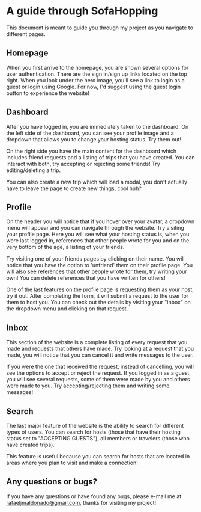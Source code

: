 # A guide through SofaHopping

This document is meant to guide you through my project as you navigate to
different pages.


## Homepage

When you first arrive to the homepage, you are shown several options for user
authentication. There are the sign in/sign up links located on the top right.
When you look under the hero image, you'll see a link to login as a guest or
login using Google. For now, I'd suggest using the guest login button to experience
the website!

## Dashboard

After you have logged in, you are immediately taken to the dashboard.
On the left side of the dashboard, you can see your profile image and a dropdown
that allows you to change your hosting status. Try them out!

On the right side you have the main content for the dashboard which includes
friend requests and a listing of trips that you have created. You can interact
with both, try accepting or rejecting some friends! Try editing/deleting a trip.

You can also create a new trip which will load a modal, you don't actually have to
leave the page to create new things, cool huh?

## Profile

On the header you will notice that if you hover over your avatar, a dropdown menu
will appear and you can navigate through the website. Try visiting your profile page.
Here you will see what your hosting status is, when you were last logged in,
references that other people wrote for you and on the very bottom of the age, a listing of your friends.

Try visiting one of your friends pages by clicking on their name. You will
notice that you have the option to 'unfriend' them on their profile page.
You will also see references that other people wrote for them, try writing your own!
You can delete references that you have written for others!

One of the last features on the profile page is requesting them as your host,
try it out. After completing the form, it will submit a request to the user for them to host you.
You can check out the details by visiting your "inbox" on the dropdown menu
and clicking on that request.

## Inbox

This section of the website is a complete listing of every request that you made
and requests that others have made. Try looking at a request that you made,
you will notice that you can cancel it and write messages to the user.

If you were the one that received the request, instead of cancelling, you will
see the options to accept or reject the request. If you logged in as a guest,
you will see several requests, some of them were made by you and others were made to you.
Try accepting/rejecting them and writing some messages!

## Search

The last major feature of the website is the ability to search for different types of users.
You can search for hosts (those that have their hosting status set to "ACCEPTING GUESTS"),
all members or travelers (those who have created trips).

This feature is useful because you can search for hosts that are located in areas
where you plan to visit and make a connection!

## Any questions or bugs?

If you have any questions or have found any bugs, please e-mail me at
rafaeljmaldonado@gmail.com, thanks for visiting my project!
